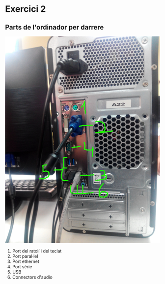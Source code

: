 # Exercici 2
## Parts de l'ordinador per darrere

![Con titulo](imagen2.jpg "titulo")

1. Port del ratolí i del teclat
2. Port paral·lel
3. Port ethernet
4. Port sèrie
5. USB
6. Connectors d'audio
